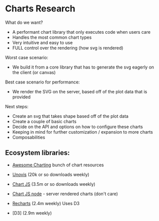 # Charts Research

What do we want?

- A performant chart library that only executes code when users care
- Handles the most common chart types
- Very intuitive and easy to use
- FULL control over the rendering (how svg is rendered)

Worst case scenario:

- We build it from a core library that has to generate the svg eagerly on the client (or canvas)

Best case scenario for performance:

- We render the SVG on the server, based off of the plot data that is provided

Next steps:

- Create an svg that takes shape based off of the plot data
- Create a couple of basic charts
- Decide on the API and options on how to configure these charts
- Keeping in mind for further customization / expansion to more charts
- Composabilities

## Ecosystem libraries:

- [Awesome Charting](https://github.com/zingchart/awesome-charting) bunch of chart resources

- [Unovis](https://unovis.dev/) (20k or so downloads weekly)
- [Chart JS](https://www.chartjs.org/) (3.5m or so downloads weekly)
- [Chart JS node](https://www.npmjs.com/package/chartjs-node) - server rendered charts (don't care)
- [Recharts](https://recharts.org/) (2.4m weekly) Uses D3
- [D3] (2.9m weekly)